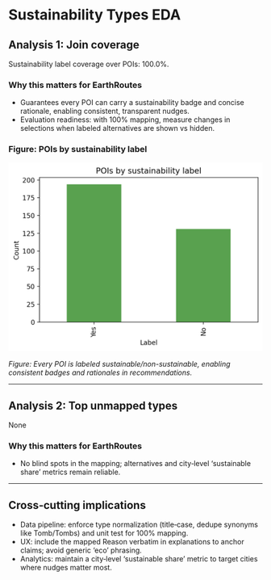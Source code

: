 # Sustainability Types EDA

## Analysis 1: Join coverage
Sustainability label coverage over POIs: 100.0%.

### Why this matters for EarthRoutes
- Guarantees every POI can carry a sustainability badge and concise rationale, enabling consistent, transparent nudges.
- Evaluation readiness: with 100% mapping, measure changes in selections when labeled alternatives are shown vs hidden.

### Figure: POIs by sustainability label
![Join coverage](eda/figures/sust_label_counts.png)

_Figure: Every POI is labeled sustainable/non-sustainable, enabling consistent badges and rationales in recommendations._

---

## Analysis 2: Top unmapped types
None

### Why this matters for EarthRoutes
- No blind spots in the mapping; alternatives and city‑level ‘sustainable share’ metrics remain reliable.

---

## Cross‑cutting implications
- Data pipeline: enforce type normalization (title‑case, dedupe synonyms like Tomb/Tombs) and unit test for 100% mapping.
- UX: include the mapped Reason verbatim in explanations to anchor claims; avoid generic ‘eco’ phrasing.
- Analytics: maintain a city‑level ‘sustainable share’ metric to target cities where nudges matter most.
